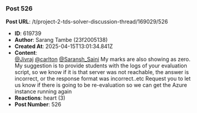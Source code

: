 ### Post 526
**Post URL**: /t/project-2-tds-solver-discussion-thread/169029/526
- **ID**: 619739
- **Author**: Sarang Tambe (23f2005138)
- **Created At**: 2025-04-15T13:01:34.841Z
- **Content**:  
  <a class="mention" href="/u/jivraj">@Jivraj</a> <a class="mention" href="/u/carlton">@carlton</a> <a class="mention" href="/u/saransh_saini">@Saransh_Saini</a>
My marks are also showing as zero.
My suggestion is to provide students with the logs of your evaluation script, so we know if it is that server was not reachable, the answer is incorrect, or the response format was incorrect..etc
Request you to let us know if there is going to be re-evaluation so we can get the Azure instance running again
- **Reactions**: heart (3)
- **Post Number**: 526

